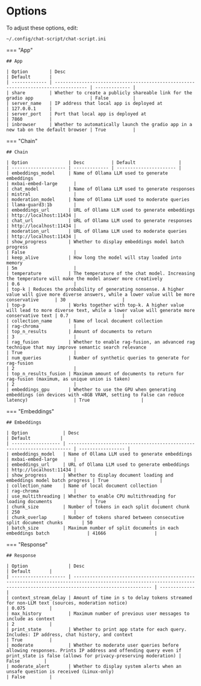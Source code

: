 # Options

To adjust these options, edit:

    ~/.config/chat-script/chat-script.ini

=== "App"

    ## App

    | Option        | Desc                                                                               | Default       |
    | ------------- | ---------------------------------------------------------------------------------- | ------------- |
    | share         | Whether to create a publicly shareable link for the gradio app                     | False         |
    | server_name   | IP address that local app is deployed at                                           | 127.0.0.1     |
    | server_port   | Port that local app is deployed at                                                 | 7860          |
    | inbrowser     | Whether to automatically launch the gradio app in a new tab on the default browser | True          |

=== "Chain"

    ## Chain

    | Option               | Desc          | Default                |
    | -------------------- | ------------- | ---------------------- |
    | embeddings_model     | Name of Ollama LLM used to generate embeddings                                                                                     | mxbai-embed-large      |
    | chat_model           | Name of Ollama LLM used to generate responses                                                                                      | mistral                |
    | moderation_model     | Name of Ollama LLM used to moderate queries                                                                                        | llama-guard3:1b        |
    | embeddings_url       | URL of Ollama LLM used to generate embeddings                                                                                      | http://localhost:11434 |
    | chat_url             | URL of Ollama LLM used to generate responses                                                                                       | http://localhost:11434 |
    | moderation_url       | URL of Ollama LLM used to moderate queries                                                                                         | http://localhost:11434 |
    | show_progress        | Whether to display embeddings model batch progress                                                                                 | False                  |
    | keep_alive           | How long the model will stay loaded into memory                                                                                    | 5m                     |
    | temperature          | The temperature of the chat model. Increasing the temperature will make the model answer more creatively                           | 0.6                    |
    | top-k | Reduces the probability of generating nonsense. A higher value will give more diverse answers, while a lower value will be more conservative      | 30                     |
    | top-p                | Works together with top-k. A higher value will lead to more diverse text, while a lower value will generate more conservative text | 0.7                    |
    | collection_name      | Name of local document collection                                                                                                  | rag-chroma             |
    | top_n_results        | Amount of documents to return                                                                                                      | 3                      |
    | rag_fusion           | Whether to enable rag-fusion, an advanced rag technique that may improve semantic search relevance                                 | True                   |
    | num_queries          | Number of synthetic queries to generate for rag-fusion                                                                             | 2                      |
    | top_n_results_fusion | Maximum amount of documents to return for rag-fusion (maximum, as unique union is taken)                                           | 2                      |
    | embeddings_gpu       | Whether to use the GPU when generating embeddings (on devices with <8GB VRAM, setting to False can reduce latency)                 | True                   |

=== "Embeddings"

    ## Embeddings

    | Option             | Desc                                                                    | Default           |
    | ------------------ | ----------------------------------------------------------------------- | ----------------- |
    | embeddings_model   | Name of Ollama LLM used to generate embeddings                          | mxbai-embed-large      |
    | embeddings_url     | URL of Ollama LLM used to generate embeddings                           | http://localhost:11434 |
    | show_progress      | Whether to display document loading and embeddings model batch progress | True                   |
    | collection_name    | Name of local document collection                                       | rag-chroma             |
    | use_multithreading | Whether to enable CPU multithreading for loading documents              | True                   |
    | chunk_size         | Number of tokens in each split document chunk                           | 250                    |
    | chunk_overlap      | Number of tokens shared between consecutive split document chunks       | 50                     |
    | batch_size         | Maximum number of split documents in each embeddings batch              | 41666                  |

=== "Response"

    ## Response

    | Option               | Desc                                                                                                                                                                      | Default       |
    | -------------------- | ------------------------------------------------------------------------------------------------------------------------------------------------------------------------- | ------------- |
    | context_stream_delay | Amount of time in s to delay tokens streamed for non-LLM text (sources, moderation notice)                                                                                | 0.075         |
    | max_history          | Maximum number of previous user messages to include as context                                                                                                            | 2             |
    | print_state          | Whether to print app state for each query. Includes: IP address, chat history, and context                                                                                | True          |
    | moderate             | Whether to moderate user queries before allowing responses. Prints IP address and offending query even if print_state is false (allows for privacy-preserving moderation) | False         |
    | moderate_alert       | Whether to display system alerts when an unsafe question is received (Linux-only)                                                                                        | False         |
